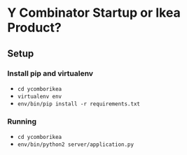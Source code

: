 Y Combinator Startup or Ikea Product?
===========

## Setup

### Install pip and virtualenv

- `cd ycomborikea`
- `virtualenv env`
- `env/bin/pip install -r requirements.txt`

### Running

- `cd ycomborikea`
- `env/bin/python2 server/application.py`
